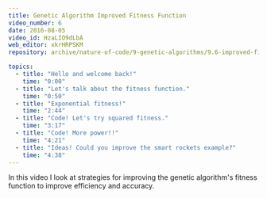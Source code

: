 ```yaml
---
title: Genetic Algorithm Improved Fitness Function
video_number: 6
date: 2016-08-05
video_id: HzaLIO9dLbA
web_editor: xkrHRPSKM
repository: archive/nature-of-code/9-genetic-algorithms/9.6-improved-fitness-function

topics:
  - title: "Hello and welcome back!"
    time: "0:00"
  - title: "Let's talk about the fitness function."
    time: "0:50"
  - title: "Exponential fitness!"
    time: "2:44"
  - title: "Code! Let's try squared fitness."
    time: "3:17"
  - title: "Code! More power!!"
    time: "4:21"
  - title: "Ideas! Could you improve the smart rockets example?"
    time: "4:38"
---
```

In this video I look at strategies for improving the genetic algorithm's fitness function to improve efficiency and accuracy.
